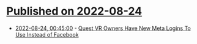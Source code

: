# [Published on 2022-08-24](index.md)

* [2022-08-24, 00:45:00](https://tech.slashdot.org/story/22/08/23/2052255/quest-vr-owners-have-new-meta-logins-to-use-instead-of-facebook?utm_source=rss1.0mainlinkanon&utm_medium=feed) - [Quest VR Owners Have New Meta Logins To Use Instead of Facebook](https://tech.slashdot.org/story/22/08/23/2052255/quest-vr-owners-have-new-meta-logins-to-use-instead-of-facebook?utm_source=rss1.0mainlinkanon&utm_medium=feed)
